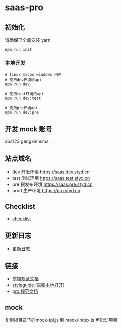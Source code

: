 # saas-pro

## 初始化

请确保已全局安装 yarn

```
npm run init
```

### 本地开发

```shell
# linux macos windows 用户
# 使用dev环境的api
npm run dev

# 使用test环境的api
npm run dev:test

# 使用pre环境api
npm run dev:pre
```

## 开发 mock 账号

abc123
gengxinmima

## 站点域名

- dev 开发环境 https://saas.dev.styd.cn
- test 测试环境 https://saas.test.styd.cn
- pre 预发布环境 https://saas.pre.styd.cn
- prod 生产环境 https://pro.styd.cn

## Checklist
* [checklist](https://gitlab.styd.cn/fe/saas/web/wikis/checklist)

## 更新日志
* [更新日志](https://gitlab.styd.cn/fe/saas/web/wikis/%E6%9B%B4%E6%96%B0%E6%97%A5%E5%BF%97)

## 链接
* [前端规范文档](https://www.tapd.cn/33239975/markdown_wikis/?#1133239975001000607)
* [styleguide (需要本地打开)](http://localhost:8060/styleguide)
* [pro 规范文档](https://gitlab.styd.cn/fe/saas/web/wikis/%E8%A7%84%E8%8C%83/1.%E4%BB%8B%E7%BB%8D)


## mock

复制根目录下的mock-tpl.js 到 mock/index.js 再启动项目
